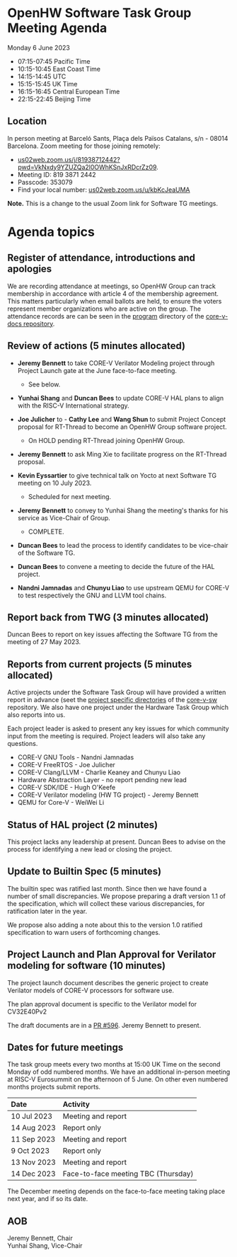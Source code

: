 # OpenHW Software Task Group Meeting Agenda

Monday 6 June 2023

- 07:15-07:45 Pacific Time
- 10:15-10:45 East Coast Time
- 14:15-14:45 UTC
- 15:15-15:45 UK Time
- 16:15-16:45 Central European Time
- 22:15-22:45 Beijing Time

## Location

In person meeting at Barceló Sants, Plaça dels Països Catalans, s/n - 08014
Barcelona. Zoom meeting for those joining remotely:

- [us02web.zoom.us/j/81938712442?pwd=VkNxdy9YZUZQa2l0OWhKSnJxRDcrZz09](https://us02web.zoom.us/j/81938712442?pwd=VkNxdy9YZUZQa2l0OWhKSnJxRDcrZz09).
- Meeting ID: 819 3871 2442
- Passcode: 353079
- Find your local number: [us02web.zoom.us/u/kbKcJeaUMA](https://us02web.zoom.us/u/kbKcJeaUMA)

**Note.** This is a change to the usual Zoom link for Software TG meetings.

# Agenda topics

## Register of attendance, introductions and apologies

We are recording attendance at meetings, so OpenHW Group can track membership in accordance with article 4 of the membership agreement. This matters particularly when email ballots are held, to ensure the voters represent member organizations who are active on the group. The attendance records are can be seen in the [program](https://github.com/openhwgroup/core-v-docs/tree/master/program) directory of the [core-v-docs repository](https://github.com/openhwgroup/core-v-docs).

## Review of actions (5 minutes allocated)

- **Jeremy Bennett** to take CORE-V Verilator Modeling project through Project Launch gate at the June face-to-face meeting.

  - See below.

- **Yunhai Shang** and **Duncan Bees** to update CORE-V HAL plans to align
  with the RISC-V International strategy.

- **Joe Julicher** to - **Cathy Lee** and **Wang Shun** to submit Project Concept proposal for RT-Thread to become an OpenHW Group software project.

  - On HOLD pending RT-Thread joining OpenHW Group.

- **Jeremy Bennett** to ask Ming Xie to facilitate progress on the RT-Thread proposal.

- **Kevin Eyssartier** to give technical talk on Yocto at next Software TG  meeting on 10 July 2023.

  - Scheduled for next meeting.

- **Jeremy Bennett** to convey to Yunhai Shang the meeting's thanks for his service as Vice-Chair of Group.

  - COMPLETE.

- **Duncan Bees** to lead the process to identify candidates to be vice-chair of the Software TG.

- **Duncan Bees** to convene a meeting to decide the future of the HAL project.

- **Nandni Jamnadas** and **Chunyu Liao** to use upstream QEMU for CORE-V to test respectively the GNU and LLVM tool chains.

## Report back from TWG (3 minutes allocated)

Duncan Bees to report on key issues affecting the Software TG from the meeting of 27 May 2023.

## Reports from current projects (5 minutes allocated)

Active projects under the Software Task Group will have provided a written report in advance (seet the [project specific directories](https://github.com/openhwgroup/core-v-sw/blob/master/projects) of the [core-v-sw](https://github.com/openhwgroup/core-v-sw) repository. We also have one project under the Hardware Task Group which also reports into us.

Each project leader is asked to present any key issues for which community input from the meeting is required.  Project leaders will also take any questions.

- CORE-V GNU Tools - Nandni Jamnadas
- CORE-V FreeRTOS - Joe Julicher
- CORE-V Clang/LLVM - Charlie Keaney and Chunyu Liao
- Hardware Abstraction Layer - no report pending new lead
- CORE-V SDK/IDE - Hugh O'Keefe
- CORE-V Verilator modeling (HW TG project) - Jeremy Bennett
- QEMU for Core-V - WeiWei Li

## Status of HAL project (2 minutes)

This project lacks any leadership at present.  Duncan Bees to advise on the process for identifying a new lead or closing the project.

## Update to Builtin Spec (5 minutes)

The builtin spec was ratified last month.  Since then we have found a number of small discrepancies.  We propose preparing a draft version 1.1 of the specification, which will collect these various discrepancies, for ratification later in the year.

We propose also adding a note about this to the version 1.0 ratified specification to warn users of forthcoming changes.

## Project Launch and Plan Approval for Verilator modeling for software (10 minutes)

The project launch document describes the generic project to create Verilator models of CORE-V processors for software use.

The plan approval document is specific to the Verilator model for CV32E40Pv2

The draft documents are in a [PR #596](https://github.com/openhwgroup/programs/pull/596).  Jeremy Bennett to present.

## Dates for future meetings

The task group meets every two months at 15:00 UK Time on the second Monday of odd numbered months. We have an additional in-person meeting at RISC-V Eurosummit on the afternoon of 5 June. On other even numbered months projects submit reports.

| Date        | Activity                            |
| :---------- | :---------------------------------- |
| 10 Jul 2023 | Meeting and report                  |
| 14 Aug 2023 | Report only                         |
| 11 Sep 2023 | Meeting and report                  |
| 9 Oct 2023  | Report only                         |
| 13 Nov 2023 | Meeting and report                  |
| 14 Dec 2023 | Face-to-face meeting TBC (Thursday) |

The December meeting depends on the face-to-face meeting taking place next year, and if so its date.

## AOB


Jeremy Bennett, Chair\
Yunhai Shang, Vice-Chair
